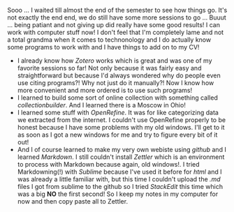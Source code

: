 

Sooo … I waited till almost the end of the semester to see how things go. It's not exactly the end end, we do still have some more sessions to go … Buuut … being patiant and not giving up did really have some good results! I can work with computer stuff now! I don't feel that I'm completely lame and not a total grandma when it comes to technonology and I do actually know some programs to work with and I have things to add on to my CV!
- I already know how _Zotero_ works which is great and was one of my favorite sessions so far! Not only because it was fairly easy and straightforward but because I'd always wondered why do people even use citing programs?! Why not just do it manually?! Now I know how more convenient and more ordered is to use such programs!
- I learned to build some sort of online collection with something called _collectionbuilder_. And I learned there is a Moscow in Ohio!
- I learned some stuff with _OpenRefine_. It was for like categorizing data we extracted from the internet. I couldn't use OpenRefine properly to be honest because I have some problems with my old windows. I'll get to it as soon as I got a new windows for me and try to figure every bit of it out!
- And I of course learned to make my very own webiste using _github_ and I learned _Markdown_. I still couldn't install _Zettler_ which is an environment to process with Markdown because again, old windows!. I tried Markdowning(!) with _Sublime_ because I've used it before for _html_ and I was already a little familiar with, but this time I couldn't upload the _.md_ files I got from sublime to the github so I tried _StackEdit_ this time which was a big **NO**  the first second! So I keep my notes in my computer for now and then copy paste all to Zettler. 